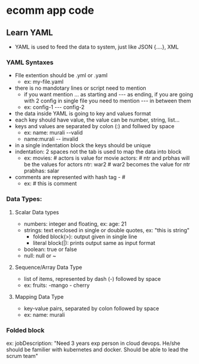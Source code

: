 # ecomm app code

## Learn YAML

- YAML is used to feed the data to system, just like JSON {....}, XML

### YAML Syntaxes

- FIle extention should be .yml or .yaml
    - ex: my-file.yaml
- there is no mandotary lines or script need to mention
    - if you want mention ... as starting and --- as ending, if you are going with 2 config in single file you need to mention --- in between them
    - ex: config-1
          ---
          config-2
- the data inside YAML is going to key and values format
- each key should have value, the value can be number, string, list...
- keys and values are separated by colon (:) and follwed by space
    - ex: name: murali --valid
    - name:murali  -- invalid
- in a single indentation block the keys should be unique
- indentation: 2 spaces not the tab is used to map the data into block
    - ex: movies:     # actors is value for movie
            actors:   # ntr and prbhas will be the values for actors
              ntr: war2  # war2 becomes the value for ntr
              prabhas: salar
- comments are represented with hash tag - #        
    - ex: # this is comment      

### Data Types:
1. Scalar Data types
    - numbers: integer and floating, ex: age: 21
    - strings: text enclosed in single or double quotes, ex: "this is string"
        - folded block(>):  output given in single line
        - literal block(|): prints output same as input format
    - boolean: true or false
    - null: null or ~
2. Sequence/Array Data Type
    - list of items, represented by dash (-) followed by space
    - ex: fruits:
            -mango
            - cherry
            
3. Mapping Data Type
    - key-value pairs, separated by colon followed by space
    - ex: name: murali


### Folded block 
ex: 
jobDescription: "Need 3 years exp person in cloud devops. He/she should be familier with kubernetes and docker. Should be able to lead the scrum team"

